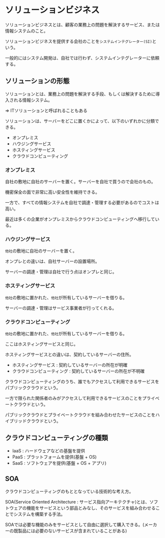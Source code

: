 # ソリューションビジネス

ソリューションビジネスとは、顧客の業務上の問題を解決するサービス、または情報システムのこと。

ソリューションビジネスを提供する会社のことを`システムインテグレーター(SI)`という。

一般的にはシステム開発は、自社では行わず、システムインテグレーターに依頼する。

## ソリューションの形態

ソリューションとは、業務上の問題を解決する手段、もしくは解決するために導入される情報システム。

=> ITソリューションと呼ばれることもある

ソリューションは、サーバーをどこに置くかによって、以下のいずれかに分類できる。

- オンプレミス
- ハウジングサービス
- ホスティングサービス
- クラウドコンピューティング

### オンプレミス

自社の敷地に自社のサーバーを置く。サーバーを自社で買うので会社のもの。

機密保全の面で非常に高い安全性を維持できる。

一方で、すべての情報システムを自社で調達・管理する必要があるのでコストは高い。

最近は多くの企業がオンプレミスからクラウドコンピューティングへ移行している。

### ハウジングサービス

`他社`の敷地に自社のサーバーを置く。

オンプレとの違いは、自社サーバーの設置場所。

サーバーの調達・管理は自社で行う点はオンプレと同じ。

### ホスティングサービス

`他社`の敷地に置かれた、`他社`が所有しているサーバーを借りる。

サーバーの調達・管理はサービス事業者が行ってくれる。

### クラウドコンピューティング

`他社`の敷地に置かれた、`他社`が所有しているサーバーを借りる。

ここはホスティングサービスと同じ。

ホスティングサービスとの違いは、契約しているサーバーの住所。

- ホスティングサービス : 契約しているサーバーの所在が明確
- クラウドコンピューティング : 契約しているサーバーの所在が不明確

クラウドコンピューティングのうち、誰でもアクセスして利用できるサービスをパブリッククラウドという。

一方で限られた関係者のみがアクセスして利用できるサービスのことをプライベートクラウドという。

パブリッククラウドとプライベートクラウドを組み合わせたサービスのことをハイブリッドクラウドという。

## クラウドコンピューティングの種類

- IaaS : ハードウェアなどの基盤を提供
- PaaS : プラットフォームを提供(基盤 + OS)
- SaaS : ソフトウェアを提供(基盤 + OS + アプリ)

## SOA

クラウドコンピューティングのもととなっている技術的な考え方。

SOA(Service Oriented Architecture : サービス指向アーキテクチャ)とは、ソフトウェアの機能をサービスという部品とみなし、そのサービスを組み合わせることでシステムを構築する手法。

SOAでは必要な機能のみをサービスとして自由に選択して購入できる。(メーカーの既製品には必要のないサービスが含まれていることがある)

